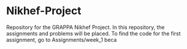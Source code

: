 # Nikhef-Project
Repository for the GRAPPA Nikhef Project. In this repository, the assignments and problems will be placed. To find the code for the first assignment, go to Assignments/week_1
beca

